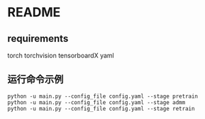 # README



## requirements

torch
torchvision
tensorboardX
yaml



## 运行命令示例

```
python -u main.py --config_file config.yaml --stage pretrain
python -u main.py --config_file config.yaml --stage admm
python -u main.py --config_file config.yaml --stage retrain
```



